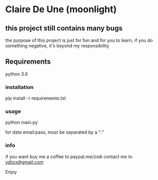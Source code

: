 # Claire De Une (moonlight)
## this project still contains many bugs

the purpose of this project is just for fun and for you to learn, if you do something negative, it's beyond my responsibility

## Requirements
python 3.8

### installation
pip install -r requirements.txt

### usage
python main.py

for data email:pass, must be separated by a ":"
### info
if you want buy me a coffee to paypal.me/zxdi
contact me to ydiizx@gmail.com

Enjoy 
